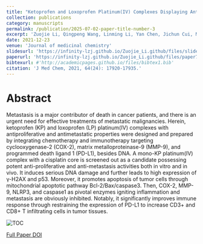 ```yaml
---
title: "Ketoprofen and Loxoprofen Platinum(IV) Complexes Displaying Antimetastatic Activities by Inducing DNA Damage, Inflammation Suppression, and Enhanced Immune Response"
collection: publications
category: manuscripts
permalink: /publication/2025-07-02-paper-title-number-3
excerpt: 'Zuojie Li, Qingpeng Wang, Linming Li, Yan Chen, Jichun Cui, Min Liu, Ning Zhang, Zhifang Liu, Jun Han, Zhengping Wang'
date: 2021-12-23
venue: 'Journal of medicinal chemistry'
slidesurl: 'https://infinity-lzj.github.io/Zuojie_Li.github/files/slides5.pdf'
paperurl: 'https://infinity-lzj.github.io/Zuojie_Li.github/files/paper7.pdf'
bibtexurl: #'http://academicpages.github.io/files/bibtex1.bib'
citation: 'J Med Chem, 2021, 64(24): 17920-17935.'
---
```

# Abstract
Metastasis is a major contributor of death in cancer patients, and there is an urgent need for effective treatments of metastatic malignancies. Herein, ketoprofen (KP) and loxoprofen (LP) platinum(IV) complexes with antiproliferative and antimetastatic properties were designed and prepared by integrating chemotherapy and immunotherapy targeting cyclooxygenase-2 (COX-2), matrix metalloproteinase-9 (MMP-9), and programmed death ligand 1 (PD-L1), besides DNA. A mono-KP platinum(IV) complex with a cisplatin core is screened out as a candidate possessing potent anti-proliferative and anti-metastasis activities both in vitro and in vivo. It induces serious DNA damage and further leads to high expression of γ-H2AX and p53. Moreover, it promotes apoptosis of tumor cells through mitochondrial apoptotic pathway Bcl-2/Bax/caspase3. Then, COX-2, MMP-9, NLRP3, and caspase1 as pivotal enzymes igniting inflammation and metastasis are obviously inhibited. Notably, it significantly improves immune response through restraining the expression of PD-L1 to increase CD3+ and CD8+ T infiltrating cells in tumor tissues.

![TOC](https://infinity-lzj.github.io/Zuojie_Li.github/files/TOC5.jpg "TOC")

[Full Paper DOI](https://pubs.acs.org/doi/10.1021/acs.jmedchem.1c01236)
